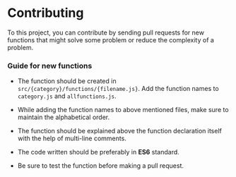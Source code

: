 # Contributing
 To this project, you can contribute by sending pull requests for new functions that might solve some problem or reduce the complexity of a problem.

### Guide for new functions
 
-  The function should be created in <code>src/{category}/functions/{filename.js}</code>. Add the function names to <code>category.js</code> and <code>allfunctions.js</code>.

- While adding the function names to above mentioned files, make sure to maintain the alphabetical order.

- The function should be explained above the function declaration itself with the help of multi-line comments. 

- The code written should be preferably in **ES6** standard.

- Be sure to test the function before making a pull request. 

